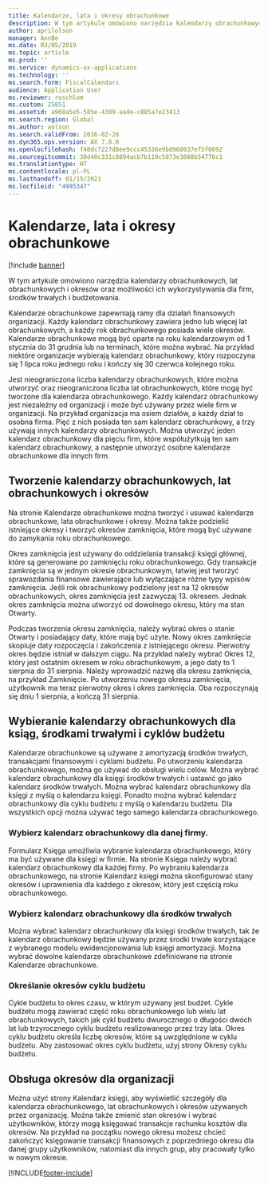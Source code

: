 ```yaml
---
title: Kalendarze, lata i okresy obrachunkowe
description: W tym artykule omówiono narzędzia kalendarzy obrachunkowych, lat obrachunkowych i okresów oraz możliwości ich wykorzystywania dla firm, środków trwałych i budżetowania.
author: aprilolson
manager: AnnBe
ms.date: 03/05/2019
ms.topic: article
ms.prod: ''
ms.service: dynamics-ax-applications
ms.technology: ''
ms.search.form: FiscalCalendars
audience: Application User
ms.reviewer: roschlom
ms.custom: 25851
ms.assetid: a968a5e5-585e-4389-aa4e-c885a7e23413
ms.search.region: Global
ms.author: aolson
ms.search.validFrom: 2016-02-28
ms.dyn365.ops.version: AX 7.0.0
ms.openlocfilehash: f40dc7227d8ee9ccc45336e9b8968937ef5f6092
ms.sourcegitcommit: 38d40c331c8894acb7b119c5073e3088b54776c1
ms.translationtype: HT
ms.contentlocale: pl-PL
ms.lasthandoff: 01/15/2021
ms.locfileid: "4995347"
---
```

# <a name="fiscal-calendars-fiscal-years-and-periods"></a>Kalendarze, lata i okresy obrachunkowe

[!include [banner](../includes/banner.md)]

W tym artykule omówiono narzędzia kalendarzy obrachunkowych, lat obrachunkowych i okresów oraz możliwości ich wykorzystywania dla firm, środków trwałych i budżetowania.

Kalendarze obrachunkowe zapewniają ramy dla działań finansowych organizacji. Każdy kalendarz obrachunkowy zawiera jedno lub więcej lat obrachunkowych, a każdy rok obrachunkowego posiada wiele okresów. Kalendarze obrachunkowe mogą być oparte na roku kalendarzowym od 1 stycznia do 31 grudnia lub na terminach, które można wybrać. Na przykład niektóre organizacje wybierają kalendarz obrachunkowy, który rozpoczyna się 1 lipca roku jednego roku i kończy się 30 czerwca kolejnego roku. 

Jest nieograniczona liczba kalendarzy obrachunkowych, które można utworzyć oraz nieograniczona liczba lat obrachunkowych, które mogą być tworzone dla kalendarza obrachunkowego. Każdy kalendarz obrachunkowy jest niezależny od organizacji i może być używany przez wiele firm w organizacji. Na przykład organizacja ma osiem działów, a każdy dział to osobna firma. Pięć z nich posiada ten sam kalendarz obrachunkowy, a trzy używają innych kalendarzy obrachunkowych. Można utworzyć jeden kalendarz obrachunkowy dla pięciu firm, które współużytkują ten sam kalendarz obrachunkowy, a następnie utworzyć osobne kalendarze obrachunkowe dla innych firm.

## <a name="create-fiscal-calendars-fiscal-years-and-periods"></a>Tworzenie kalendarzy obrachunkowych, lat obrachunkowych i okresów
Na stronie Kalendarze obrachunkowe można tworzyć i usuwać kalendarze obrachunkowe, lata obrachunkowe i okresy. Można także podzielić istniejące okresy i tworzyć okresów zamknięcia, które mogą być używane do zamykania roku obrachunkowego. 

Okres zamknięcia jest używany do oddzielania transakcji księgi głównej, które są generowane po zamknięciu roku obrachunkowego. Gdy transakcje zamknięcia są w jednym okresie obrachunkowym, łatwiej jest tworzyć sprawozdania finansowe zawierające lub wyłączające różne typy wpisów zamknięcia. Jeśli rok obrachunkowy podzielony jest na 12 okresów obrachunkowych, okres zamknięcia jest zazwyczaj 13. okresem. Jednak okres zamknięcia można utworzyć od dowolnego okresu, który ma stan Otwarty. 

Podczas tworzenia okresu zamknięcia, należy wybrać okres o stanie Otwarty i posiadający daty, które mają być użyte. Nowy okres zamknięcia skopiuje daty rozpoczęcia i zakończenia z istniejącego okresu. Pierwotny okres będzie istniał w dalszym ciągu. Na przykład należy wybrać Okres 12, który jest ostatnim okresem w roku obrachunkowym, a jego daty to 1 sierpnia do 31 sierpnia. Należy wprowadzić nazwę dla okresu zamknięcia, na przykład Zamknięcie. Po utworzeniu nowego okresu zamknięcia, użytkownik ma teraz pierwotny okres i okres zamknięcia. Oba rozpoczynają się dniu 1 sierpnia, a kończą 31 sierpnia.

## <a name="select-fiscal-calendars-for-ledgers-fixed-assets-and-budget-cycles"></a>Wybieranie kalendarzy obrachunkowych dla ksiąg, środkami trwałymi i cyklów budżetu
Kalendarze obrachunkowe są używane z amortyzacją środków trwałych, transakcjami finansowymi i cyklami budżetu. Po utworzeniu kalendarza obrachunkowego, można go używać do obsługi wielu celów. Można wybrać kalendarz obrachunkowy dla księgi środków trwałych i ustawić go jako kalendarz środków trwałych. Można wybrać kalendarz obrachunkowy dla księgi z myślą o kalendarzu księgi. Ponadto można wybrać kalendarz obrachunkowy dla cyklu budżetu z myślą o kalendarzu budżetu. Dla wszystkich opcji można używać tego samego kalendarza obrachunkowego.

### <a name="select-a-fiscal-calendar-for-your-legal-entity"></a>Wybierz kalendarz obrachunkowy dla danej firmy.

Formularz Księga umożliwia wybranie kalendarza obrachunkowego, który ma być używane dla księgi w firmie. Na stronie Księga należy wybrać kalendarz obrachunkowy dla każdej firmy. Po wybraniu kalendarza obrachunkowego, na stronie Kalendarz księgi można skonfigurować stany okresów i uprawnienia dla każdego z okresów, który jest częścią roku obrachunkowego.

### <a name="select-a-fiscal-calendar-for-fixed-assets"></a>Wybierz kalendarz obrachunkowy dla środków trwałych

Można wybrać kalendarz obrachunkowy dla księgi środków trwałych, tak że kalendarz obrachunkowy będzie używany przez środki trwałe korzystające z wybranego modelu ewidencjonowania lub księgi amortyzacji. Można wybrać dowolne kalendarze obrachunkowe zdefiniowane na stronie Kalendarze obrachunkowe.

### <a name="define-budget-cycle-time-spans"></a>Określanie okresów cyklu budżetu

Cykle budżetu to okres czasu, w którym używany jest budżet. Cykle budżetu mogą zawierać część roku obrachunkowego lub wielu lat obrachunkowych, takich jak cykl budżetu dwurocznego o długości dwóch lat lub trzyrocznego cyklu budżetu realizowanego przez trzy lata. Okres cyklu budżetu określa liczbę okresów, które są uwzględnione w cyklu budżetu. Aby zastosować okres cyklu budżetu, użyj strony Okresy cyklu budżetu.

## <a name="maintain-periods-for-your-organization"></a>Obsługa okresów dla organizacji
Można użyć strony Kalendarz księgi, aby wyświetlić szczegóły dla kalendarza obrachunkowego, lat obrachunkowych i okresów używanych przez organizację. Można także zmienić stan okresów i wybrać użytkowników, którzy mogą księgować transakcje rachunku kosztów dla okresów. Na przykład na początku nowego okresu możesz chcieć zakończyć księgowanie transakcji finansowych z poprzedniego okresu dla danej grupy użytkowników, natomiast dla innych grup, aby pracowały tylko w nowym okresie.







[!INCLUDE[footer-include](../../includes/footer-banner.md)]